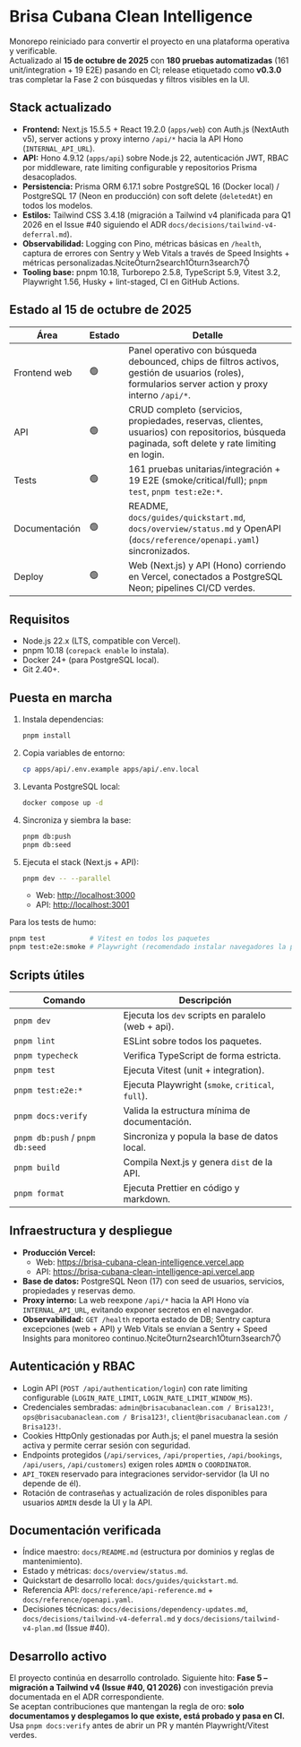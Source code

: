 # Brisa Cubana Clean Intelligence

Monorepo reiniciado para convertir el proyecto en una plataforma operativa y verificable.  
Actualizado al **15 de octubre de 2025** con **180 pruebas automatizadas** (161 unit/integration + 19 E2E) pasando en CI; release etiquetado como **v0.3.0** tras completar la Fase 2 con búsquedas y filtros visibles en la UI.

## Stack actualizado

- **Frontend:** Next.js 15.5.5 + React 19.2.0 (`apps/web`) con Auth.js (NextAuth v5), server actions y proxy interno `/api/*` hacia la API Hono (`INTERNAL_API_URL`).
- **API:** Hono 4.9.12 (`apps/api`) sobre Node.js 22, autenticación JWT, RBAC por middleware, rate limiting configurable y repositorios Prisma desacoplados.
- **Persistencia:** Prisma ORM 6.17.1 sobre PostgreSQL 16 (Docker local) / PostgreSQL 17 (Neon en producción) con soft delete (`deletedAt`) en todos los modelos.
- **Estilos:** Tailwind CSS 3.4.18 (migración a Tailwind v4 planificada para Q1 2026 en el Issue #40 siguiendo el ADR `docs/decisions/tailwind-v4-deferral.md`).
- **Observabilidad:** Logging con Pino, métricas básicas en `/health`, captura de errores con Sentry y Web Vitals a través de Speed Insights + métricas personalizadas.citeturn2search1turn3search7
- **Tooling base:** pnpm 10.18, Turborepo 2.5.8, TypeScript 5.9, Vitest 3.2, Playwright 1.56, Husky + lint-staged, CI en GitHub Actions.

## Estado al 15 de octubre de 2025

| Área          | Estado | Detalle                                                                                                                                            |
| ------------- | ------ | -------------------------------------------------------------------------------------------------------------------------------------------------- |
| Frontend web  | 🟢     | Panel operativo con búsqueda debounced, chips de filtros activos, gestión de usuarios (roles), formularios server action y proxy interno `/api/*`. |
| API           | 🟢     | CRUD completo (servicios, propiedades, reservas, clientes, usuarios) con repositorios, búsqueda paginada, soft delete y rate limiting en login.    |
| Tests         | 🟢     | 161 pruebas unitarias/integración + 19 E2E (smoke/critical/full); `pnpm test`, `pnpm test:e2e:*`.                                                  |
| Documentación | 🟢     | README, `docs/guides/quickstart.md`, `docs/overview/status.md` y OpenAPI (`docs/reference/openapi.yaml`) sincronizados.                            |
| Deploy        | 🟢     | Web (Next.js) y API (Hono) corriendo en Vercel, conectados a PostgreSQL Neon; pipelines CI/CD verdes.                                              |

## Requisitos

- Node.js 22.x (LTS, compatible con Vercel).
- pnpm 10.18 (`corepack enable` lo instala).
- Docker 24+ (para PostgreSQL local).
- Git 2.40+.

## Puesta en marcha

1. Instala dependencias:
   ```bash
   pnpm install
   ```
2. Copia variables de entorno:
   ```bash
   cp apps/api/.env.example apps/api/.env.local
   ```
3. Levanta PostgreSQL local:
   ```bash
   docker compose up -d
   ```
4. Sincroniza y siembra la base:
   ```bash
   pnpm db:push
   pnpm db:seed
   ```
5. Ejecuta el stack (Next.js + API):

   ```bash
   pnpm dev -- --parallel
   ```

   - Web: <http://localhost:3000>
   - API: <http://localhost:3001>

Para los tests de humo:

```bash
pnpm test           # Vitest en todos los paquetes
pnpm test:e2e:smoke # Playwright (recomendado instalar navegadores la primera vez)
```

## Scripts útiles

| Comando                         | Descripción                                        |
| ------------------------------- | -------------------------------------------------- |
| `pnpm dev`                      | Ejecuta los `dev` scripts en paralelo (web + api). |
| `pnpm lint`                     | ESLint sobre todos los paquetes.                   |
| `pnpm typecheck`                | Verifica TypeScript de forma estricta.             |
| `pnpm test`                     | Ejecuta Vitest (unit + integration).               |
| `pnpm test:e2e:*`               | Ejecuta Playwright (`smoke`, `critical`, `full`).  |
| `pnpm docs:verify`              | Valida la estructura mínima de documentación.      |
| `pnpm db:push` / `pnpm db:seed` | Sincroniza y popula la base de datos local.        |
| `pnpm build`                    | Compila Next.js y genera `dist` de la API.         |
| `pnpm format`                   | Ejecuta Prettier en código y markdown.             |

## Infraestructura y despliegue

- **Producción Vercel:**
  - Web: https://brisa-cubana-clean-intelligence.vercel.app
  - API: https://brisa-cubana-clean-intelligence-api.vercel.app
- **Base de datos:** PostgreSQL Neon (17) con seed de usuarios, servicios, propiedades y reservas demo.
- **Proxy interno:** La web reexpone `/api/*` hacia la API Hono vía `INTERNAL_API_URL`, evitando exponer secretos en el navegador.
- **Observabilidad:** `GET /health` reporta estado de DB; Sentry captura excepciones (web + API) y Web Vitals se envían a Sentry + Speed Insights para monitoreo continuo.citeturn2search1turn3search7

## Autenticación y RBAC

- Login API (`POST /api/authentication/login`) con rate limiting configurable (`LOGIN_RATE_LIMIT`, `LOGIN_RATE_LIMIT_WINDOW_MS`).
- Credenciales sembradas: `admin@brisacubanaclean.com / Brisa123!`, `ops@brisacubanaclean.com / Brisa123!`, `client@brisacubanaclean.com / Brisa123!`.
- Cookies HttpOnly gestionadas por Auth.js; el panel muestra la sesión activa y permite cerrar sesión con seguridad.
- Endpoints protegidos (`/api/services`, `/api/properties`, `/api/bookings`, `/api/users`, `/api/customers`) exigen roles `ADMIN` o `COORDINATOR`.
- `API_TOKEN` reservado para integraciones servidor-servidor (la UI no depende de él).
- Rotación de contraseñas y actualización de roles disponibles para usuarios `ADMIN` desde la UI y la API.

## Documentación verificada

- Índice maestro: `docs/README.md` (estructura por dominios y reglas de mantenimiento).
- Estado y métricas: `docs/overview/status.md`.
- Quickstart de desarrollo local: `docs/guides/quickstart.md`.
- Referencia API: `docs/reference/api-reference.md` + `docs/reference/openapi.yaml`.
- Decisiones técnicas: `docs/decisions/dependency-updates.md`, `docs/decisions/tailwind-v4-deferral.md` y `docs/decisions/tailwind-v4-plan.md` (Issue #40).

## Desarrollo activo

El proyecto continúa en desarrollo controlado. Siguiente hito: **Fase 5 – migración a Tailwind v4 (Issue #40, Q1 2026)** con investigación previa documentada en el ADR correspondiente.  
Se aceptan contribuciones que mantengan la regla de oro: **solo documentamos y desplegamos lo que existe, está probado y pasa en CI.** Usa `pnpm docs:verify` antes de abrir un PR y mantén Playwright/Vitest verdes.
